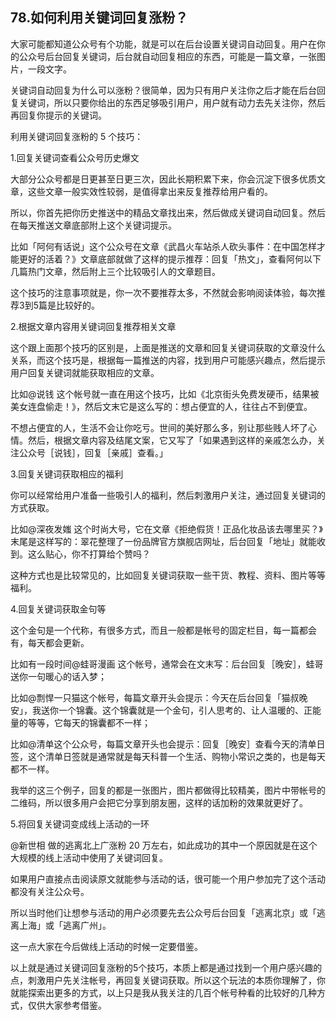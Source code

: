 ## 78.如何利用关键词回复涨粉？
大家可能都知道公众号有个功能，就是可以在后台设置关键词自动回复。用户在你的公众号后台回复关键词，后台就自动回复相应的东西，可能是一篇文章，一张图片，一段文字。


关键词自动回复为什么可以涨粉？很简单，因为只有用户关注你之后才能在后台回复关键词，所以只要你给出的东西足够吸引用户，用户就有动力去先关注你，然后再回复你提示的关键词。


利用关键词回复涨粉的 5 个技巧：


1.回复关键词查看公众号历史爆文


大部分公众号都是日更甚至日更三次，因此长期积累下来，你会沉淀下很多优质文章，这些文章一般实效性较弱，是值得拿出来反复推荐给用户看的。


所以，你首先把你历史推送中的精品文章找出来，然后做成关键词自动回复。然后在每天推送文章底部附上这个关键词提示。


比如「阿何有话说」这个公众号在文章《武昌火车站杀人砍头事件：在中国怎样才能更好的活着？》文章底部就做了这样的提示推荐：回复「热文」，查看阿何以下几篇热门文章，然后附上三个比较吸引人的文章题目。


这个技巧的注意事项就是，你一次不要推荐太多，不然就会影响阅读体验，每次推荐3到5篇是比较好的。


2.根据文章内容用关键词回复推荐相关文章


这个跟上面那个技巧的区别是，上面是推送的文章和回复关键词获取的文章没什么关系，而这个技巧是，根据每一篇推送的内容，找到用户可能感兴趣点，然后提示用户回复关键词就能获取相应的文章。


比如@说钱 这个帐号就一直在用这个技巧，比如《北京街头免费发硬币，结果被美女连盘偷走！》，然后文末它是这么写的：想占便宜的人，往往占不到便宜。


不想占便宜的人，生活不会让你吃亏。世间的美好那么多，别让那些贱人坏了心情。然后，根据文章内容及结尾文案，它又写了「如果遇到这样的亲戚怎么办，关注公众号［说钱］，回复［亲戚］查看。」


3.回复关键词获取相应的福利


你可以经常给用户准备一些吸引人的福利，然后刺激用户关注，通过回复关键词的方式获取。 


比如@深夜发媸 这个时尚大号，它在文章《拒绝假货！正品化妆品该去哪里买？》末尾是这样写的：翠花整理了一份品牌官方旗舰店网址，后台回复「地址」就能收到。这么贴心，你不打算给个赞吗？


这种方式也是比较常见的，比如回复关键词获取一些干货、教程、资料、图片等等福利。


4.回复关键词获取金句等


这个金句是一个代称，有很多方式，而且一般都是帐号的固定栏目，每一篇都会有，每天都会更新。


比如有一段时间@蛙哥漫画 这个帐号，通常会在文末写：后台回复［晚安］，蛙哥送你一句暖心的话入梦；


比如@剽悍一只猫这个帐号，每篇文章开头会提示：今天在后台回复「猫叔晚安」，我送你一个锦囊。这个锦囊就是一个金句，引人思考的、让人温暖的、正能量的等等，它每天的锦囊都不一样；


比如@清单这个公众号，每篇文章开头也会提示：回复［晚安］查看今天的清单日签，这个清单日签就是通常就是每天科普一个生活、购物小常识之类的，也是每天都不一样。


我举的这三个例子，回复的都是一张图片，图片都做得比较精美，图片中带帐号的二维码，所以很多用户会把它分享到朋友圈，这样的话加粉的效果就更好了。


5.将回复关键词变成线上活动的一环


@新世相 做的逃离北上广涨粉 20 万左右，如此成功的其中一个原因就是在这个大规模的线上活动中使用了关键词回复。


如果用户直接点击阅读原文就能参与活动的话，很可能一个用户参加完了这个活动都没有关注公众号。


所以当时他们让想参与活动的用户必须要先去公众号后台回复「逃离北京」或「逃离上海」或「逃离广州」。


这一点大家在今后做线上活动的时候一定要借鉴。


以上就是通过关键词回复涨粉的5个技巧，本质上都是通过找到一个用户感兴趣的点，刺激用户先关注帐号，再回复关键词获取。所以这个玩法的本质你理解了，你就能探索出更多的方式，以上只是我从我关注的几百个帐号种看的比较好的几种方式，仅供大家参考借鉴。

